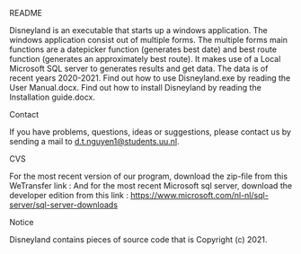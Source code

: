 README

Disneyland is an executable that starts up a windows application. The windows application consist out of multiple forms.
The multiple forms main functions are a datepicker function (generates best date) and best route function (generates an approximately best route).
It makes use of a Local Microsoft SQL server to generates results and get data.
The data is of recent years 2020-2021.
Find out how to use Disneyland.exe by reading the User Manual.docx. 
Find out how to install Disneyland by reading the Installation guide.docx.

Contact

If you have problems, questions, ideas or suggestions, please contact us by sending a mail to d.t.nguyen1@students.uu.nl.

CVS

For the most recent version of our program, download the zip-file from this WeTransfer link : <link here>
And for the most recent Microsoft sql server, download the developer edition from this link : https://www.microsoft.com/nl-nl/sql-server/sql-server-downloads

Notice

Disneyland contains pieces of source code that is Copyright (c) 2021.

 

